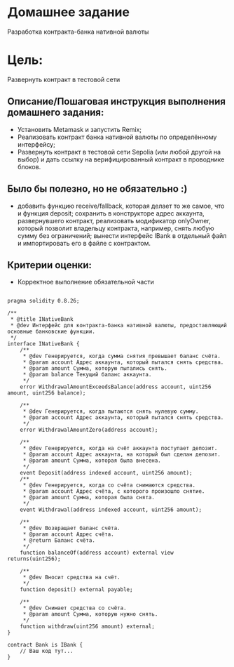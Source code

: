 # Домашнее задание
Разработка контракта-банка нативной валюты

# Цель:
Развернуть контракт в тестовой сети


## Описание/Пошаговая инструкция выполнения домашнего задания:
- Установить Metamask и запустить Remix;
- Реализовать контракт банка нативной валюты по определённому интерфейсу;
- Развернуть контракт в тестовой сети Sepolia (или любой другой на выбор) и дать ссылку на верифицированный контракт в проводнике блоков.

## Было бы полезно, но не обязательно :)
- добавить функцию receive/fallback, которая делает то же самое, что и функция deposit;
сохранить в конструкторе адрес аккаунта, развернувшего контракт, реализовать модификатор onlyOwner, который позволит владельцу контракта, например, снять любую сумму без ограничений;
вынести интерфейс IBank в отдельный файл и импортировать его в файле с контрактом.

## Критерии оценки:
- Корректное выполнение обязательной части


```Solidity 

pragma solidity 0.8.26;

/**
 * @title INativeBank
 * @dev Интерфейс для контракта-банка нативной валюты, предоставляющий основные банковские функции.
 */
interface INativeBank {
    /**
     * @dev Генерируется, когда сумма снятия превышает баланс счёта.
     * @param account Адрес аккаунта, который пытался снять средства.
     * @param amount Сумма, которую пытались снять.
     * @param balance Текущий баланс аккаунта.
     */
    error WithdrawalAmountExceedsBalance(address account, uint256 amount, uint256 balance);
    
    /**
     * @dev Генерируется, когда пытаются снять нулевую сумму.
     * @param account Адрес аккаунта, который пытался снять средства.
     */
    error WithdrawalAmountZero(address account);

    /**
     * @dev Генерируется, когда на счёт аккаунта поступает депозит.
     * @param account Адрес аккаунта, на который был сделан депозит.
     * @param amount Сумма, которая была внесена.
     */
    event Deposit(address indexed account, uint256 amount);
    /**
     * @dev Генерируется, когда со счёта снимаются средства.
     * @param account Адрес счёта, с которого произошло снятие.
     * @param amount Сумма, которая была снята.
     */
    event Withdrawal(address indexed account, uint256 amount);

    /**
     * @dev Возвращает баланс счёта.
     * @param account Адрес счёта.
     * @return Баланс счёта.
     */
    function balanceOf(address account) external view returns(uint256);

    /**
     * @dev Вносит средства на счёт.
     */
    function deposit() external payable;
    
    /**
     * @dev Снимает средства со счёта.
     * @param amount Сумма, которую нужно снять.
     */
    function withdraw(uint256 amount) external;
}

contract Bank is IBank {
    // Ваш код тут...
}
```
